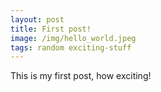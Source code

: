 ```yaml
---
layout: post
title: First post!
image: /img/hello_world.jpeg
tags: random exciting-stuff
---
```


This is my first post, how exciting!
